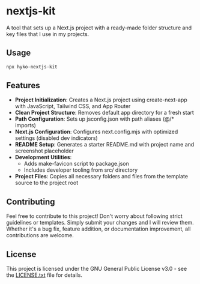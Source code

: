 # nextjs-kit

A tool that sets up a Next.js project with a ready-made folder structure and key files that I use in my projects.

## Usage

```bash
npx hyko-nextjs-kit
```

## Features

- **Project Initialization**: Creates a Next.js project using create-next-app with JavaScript, Tailwind CSS, and App Router
- **Clean Project Structure**: Removes default app directory for a fresh start
- **Path Configuration**: Sets up jsconfig.json with path aliases (@/* imports)
- **Next.js Configuration**: Configures next.config.mjs with optimized settings (disabled dev indicators)
- **README Setup**: Generates a starter README.md with project name and screenshot placeholder
- **Development Utilities**: 
  - Adds make-favicon script to package.json
  - Includes developer tooling from src/ directory
- **Project Files**: Copies all necessary folders and files from the template source to the project root

## Contributing

Feel free to contribute to this project! Don't worry about following strict guidelines or templates. Simply submit your changes and I will review them. Whether it's a bug fix, feature addition, or documentation improvement, all contributions are welcome.

## License

This project is licensed under the GNU General Public License v3.0 - see the [LICENSE.txt](LICENSE.txt) file for details.